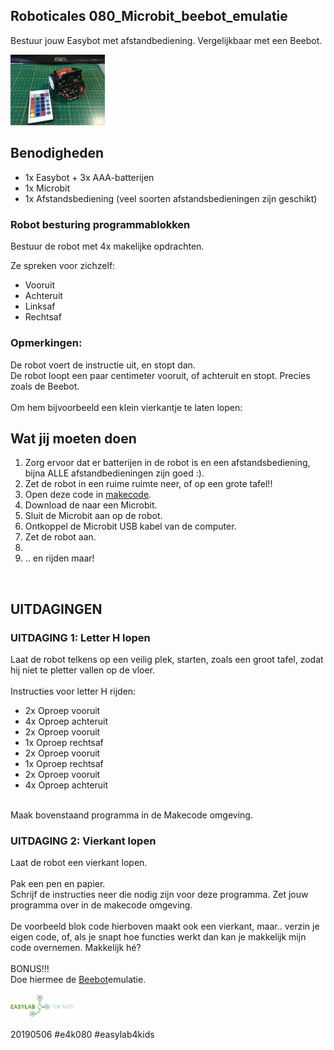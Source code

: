 ## Roboticales 080_Microbit_beebot_emulatie <br>
Bestuur jouw Easybot met afstandbediening. Vergelijkbaar met een Beebot.<br>

<img src="https://github.com/pappavis/Easylab4kids_lessen/blob/master/lesmateriaal/080_Microbit_beebot_emulatie/plaatjes/Easybot%20met%20afstandsbediening_klein.jpg?raw=true" width="30%" hieght="30%"><br>

## Benodigheden
 - 1x Easybot + 3x AAA-batterijen
 - 1x Microbit
 - 1x Afstandsbediening (veel soorten afstandsbedieningen zijn geschikt)

### Robot besturing programmablokken<br>
Bestuur de robot met 4x makelijke opdrachten.

Ze spreken voor zichzelf:<br>
 - Vooruit<br>
 - Achteruit<br>
 - Linksaf<br>
 - Rechtsaf<br>

### Opmerkingen:
De robot voert de instructie uit, en stopt dan.<br>
De robot loopt een paar centimeter vooruit, of achteruit en stopt. Precies zoals de Beebot.<br> 
<br>
Om hem bijvoorbeeld een klein vierkantje te laten lopen:<br>

## Wat jij moeten doen
1. Zorg ervoor dat er batterijen in de robot is en een afstandsbediening, bijna ALLE afstandbedieningen zijn goed :).<br>
2. Zet de robot in een ruime ruimte neer, of op een grote tafel!!<br>
3. Open deze code in <a href="https://makecode.microbit.org/_hDueovKC8WVD" target="_blank">makecode</a>. <br>
4. Download de naar een Microbit.<br>
5. Sluit de Microbit aan op de robot.<br>
6. Ontkoppel de Microbit USB kabel van de computer.<br>
7. Zet de robot aan.<br>
8. 
8. .. en rijden maar!<br>
<br>

## UITDAGINGEN
### UITDAGING 1: Letter H lopen
Laat de robot telkens op een veilig plek, starten, zoals een groot tafel, zodat hij niet te pletter vallen op de vloer.<br>
<br>
Instructies voor letter H rijden:<br>
  - 2x Oproep vooruit<br>
  - 4x Oproep achteruit<br>
  - 2x Oproep vooruit<br>
  - 1x Oproep rechtsaf<br>
  - 2x Oproep vooruit<br>
  - 1x Oproep rechtsaf<br>
  - 2x Oproep vooruit<br>
  - 4x Oproep achteruit<br>
<br>
Maak bovenstaand programma in de Makecode omgeving.<br>

### UITDAGING 2: Vierkant lopen
Laat de robot een vierkant lopen.<br>
<br>
Pak een pen en papier.<br>
Schrijf de instructies neer die nodig zijn voor deze programma. Zet jouw programma over in de makecode omgeving.<br>
<br>
De voorbeeld blok code hierboven maakt ook een vierkant, maar.. verzin je eigen code, of, als je snapt hoe functies werkt dan kan je makkelijk mijn code overnemen. Makkelijk hé?<br>
<br>
BONUS!!!<br>
Doe hiermee de <a href="https://makecode.microbit.org/_hDueovKC8WVD" target="_blank">Beebot</a>emulatie. <br>
<br>
<img src="https://github.com/pappavis/Easylab4kids_lessen/raw/master/plaatjes/Easy_Lab_logo_kleur.png?raw=true" width="20%" height="20%"><br>
<br>
20190506 #e4k080 #easylab4kids<br>
<br>
<br>

